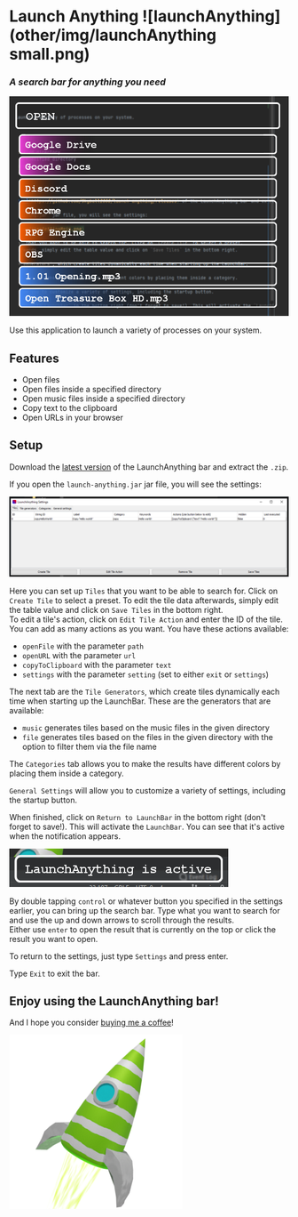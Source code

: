 # Launch Anything ![launchAnything](other/img/launchAnything small.png)
### _A search bar for anything you need_

![readmeLaunchBarIsOpen](other/img/readmeLaunchBarIsOpen.png)

Use this application to launch a variety of processes on your system.

## Features

- Open files
- Open files inside a specified directory
- Open music files inside a specified directory
- Copy text to the clipboard
- Open URLs in your browser

## Setup

Download the [latest version](https://github.com/Skyball2000/launch-anything/releases) of the LaunchAnything bar and extract the `.zip`.  

If you open the `launch-anything.jar` jar file, you will see the settings:

![readmeSetupTilesSettingMain](other/img/readmeSetupTilesSettingMain.png)


Here you can set up `Tiles` that you want to be able to search for. Click on `Create Tile` to select a preset.
To edit the tile data afterwards, simply edit the table value and click on `Save Tiles` in the bottom right.  
To edit a tile's action, click on `Edit Tile Action` and enter the ID of the tile. You can add as many actions as you want. You have these actions available:

- `openFile` with the parameter `path`
- `openURL` with the parameter `url`
- `copyToClipboard` with the parameter `text`
- `settings` with the parameter `setting` (set to either `exit` or `settings`)

The next tab are the `Tile Generators`, which create tiles dynamically each time when starting up the LaunchBar. These are the generators that are available:

- `music` generates tiles based on the music files in the given directory
- `file` generates tiles based on the files in the given directory with the option to filter them via the file name

The `Categories` tab allows you to make the results have different colors by placing them inside a category.

`General Settings` will allow you to customize a variety of settings, including the startup button.

When finished, click on `Return to LaunchBar` in the bottom right (don't forget to save!). This will activate the `LaunchBar`. You can see that it's active when the notification appears.

![readmeSetupNowActive](other/img/readmeSetupNowActive.png)

By double tapping `control` or whatever button you specified in the settings earlier, you can bring up the search bar. Type what you want to search for and use the up and down arrows to scroll through the results.  
Either use `enter` to open the result that is currently on the top or click the result you want to open.

To return to the settings, just type `Settings` and press enter.

Type `Exit` to exit the bar.

## Enjoy using the LaunchAnything bar!

And I hope you consider [buying me a coffee](https://paypal.me/yanwittmann)!

![Icon](other/img/launchAnything.png)